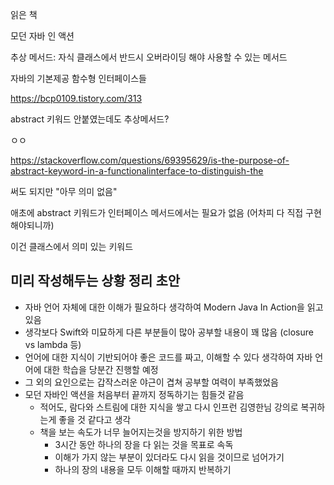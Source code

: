 읽은 책

모던 자바 인 액션 



추상 메서드: 자식 클래스에서 반드시 오버라이딩 해야 사용할 수 있는 메서드



자바의 기본제공 함수형 인터페이스들

https://bcp0109.tistory.com/313



abstract 키워드 안붙였는데도 추상메서드?

ㅇㅇ

https://stackoverflow.com/questions/69395629/is-the-purpose-of-abstract-keyword-in-a-functionalinterface-to-distinguish-the



써도 되지만 "아무 의미 없음"



애초에 abstract 키워드가 인터페이스 메서드에서는 필요가 없음 (어차피 다 직접 구현해야되니까)

이건 클래스에서 의미 있는 키워드





## 미리 작성해두는 상황 정리 초안

- 자바 언어 자체에 대한 이해가 필요하다 생각하여 Modern Java In Action을 읽고 있음
- 생각보다 Swift와 미묘하게 다른 부분들이 많아 공부할 내용이 꽤 많음 (closure vs lambda 등)
- 언어에 대한 지식이 기반되어야 좋은 코드를 짜고, 이해할 수 있다 생각하여 자바 언어에 대한 학습을 당분간 진행할 예정
- 그 외의 요인으로는 갑작스러운 야근이 겹쳐 공부할 여력이 부족했었음
- 모던 자바인 액션을 처음부터 끝까지 정독하기는 힘들것 같음
  - 적어도, 람다와 스트림에 대한 지식을 쌓고 다시 인프런 김영한님 강의로 복귀하는게 좋을 것 같다고 생각
  - 책을 보는 속도가 너무 늘어지는것을 방지하기 위한 방법
    - 3시간 동안 하나의 장을 다 읽는 것을 목표로 속독
    - 이해가 가지 않는 부분이 있더라도 다시 읽을 것이므로 넘어가기
    - 하나의 장의 내용을 모두 이해할 때까지 반복하기